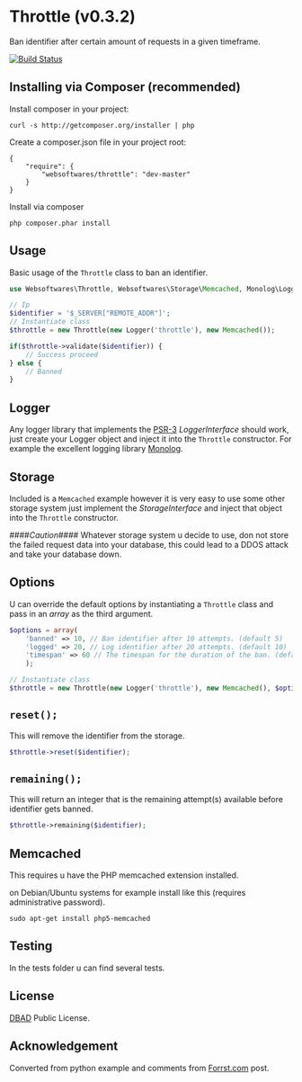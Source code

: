 # Throttle (v0.3.2)
Ban identifier after certain amount of requests in a given timeframe.

[![Build Status](https://api.travis-ci.org/websoftwares/Throttle.png)](https://travis-ci.org/websoftwares/Throttle)

## Installing via Composer (recommended)

Install composer in your project:
```
curl -s http://getcomposer.org/installer | php
```

Create a composer.json file in your project root:
```
{
    "require": {
        "websoftwares/throttle": "dev-master"
    }
}
```

Install via composer
```
php composer.phar install
```

## Usage
Basic usage of the `Throttle` class to ban an identifier.

```php
use Websoftwares\Throttle, Websoftwares\Storage\Memcached, Monolog\Logger;

// Ip
$identifier = '$_SERVER["REMOTE_ADDR"]';
// Instantiate class
$throttle = new Throttle(new Logger('throttle'), new Memcached());

if($throttle->validate($identifier)) {
	// Success proceed
} else {
	// Banned
}

```

## Logger
Any logger library that implements the [PSR-3](https://github.com/php-fig/log) _LoggerInterface_ should work,
just create your Logger object and inject it into the `Throttle` constructor.
For example the excellent logging library [Monolog](https://github.com/Seldaek/monolog).

## Storage
Included is a `Memcached` example however it is very easy to use some other storage system
just implement the _StorageInterface_ and inject that object into the `Throttle` constructor.

####_Caution_####
Whatever storage system u decide to use,
don not store the failed request data into your database,
this could lead to a DDOS attack and take your database down.

## Options
U can override the default options by instantiating a `Throttle` class and pass in an _array_ as the third argument.

```php
$options = array(
	'banned' => 10, // Ban identifier after 10 attempts. (default 5)
	'logged' => 20, // Log identifier after 20 attempts. (default 10)
	'timespan' => 60 // The timespan for the duration of the ban. (default 86400)
	);

// Instantiate class
$throttle = new Throttle(new Logger('throttle'), new Memcached(), $options);

```

## `reset();`
This will remove the identifier from the storage.
```php
$throttle->reset($identifier);
```

## `remaining();`
This will return an integer that is the remaining attempt(s) available before identifier gets banned.
```php
$throttle->remaining($identifier);
```

## Memcached
This requires u have the PHP memcached extension installed.

on Debian/Ubuntu systems for example install like this (requires administrative password).

```
sudo apt-get install php5-memcached
```

## Testing
In the tests folder u can find several tests.

## License
[DBAD](http://www.dbad-license.org/ "DBAD") Public License.

## Acknowledgement
Converted from python example and comments from [Forrst.com](https://forrst.com/posts/Limiting_number_of_requests_in_a_given_timeframe-0BW "Forrst") post.